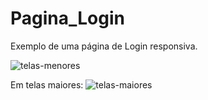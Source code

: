 # Pagina_Login
 Exemplo de uma página de Login responsiva.
 
![telas-menores](https://user-images.githubusercontent.com/99828311/228916487-a7b3fbe3-ac60-4929-8d52-a002e190bd4c.png)

Em telas maiores:
![telas-maiores](https://user-images.githubusercontent.com/99828311/228916072-6115502f-e740-4de2-864f-c53afd6642f1.png)
